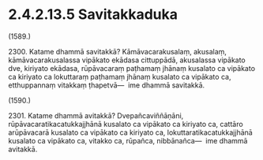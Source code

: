 # 2.4.2.13.5 Savitakkaduka

(1589.)

2300\. Katame dhammā savitakkā? Kāmāvacarakusalaṃ, akusalaṃ, kāmāvacarakusalassa vipākato ekādasa cittuppādā, akusalassa vipākato dve, kiriyato ekādasa, rūpāvacaraṃ paṭhamaṃ jhānaṃ kusalato ca vipākato ca kiriyato ca lokuttaraṃ paṭhamaṃ jhānaṃ kusalato ca vipākato ca, etthuppannaṃ vitakkaṃ ṭhapetvā—  ime dhammā savitakkā.

(1590.)

2301\. Katame dhammā avitakkā? Dvepañcaviññāṇāni, rūpāvacaratikacatukkajjhānā kusalato ca vipākato ca kiriyato ca, cattāro arūpāvacarā kusalato ca vipākato ca kiriyato ca, lokuttaratikacatukkajjhānā kusalato ca vipākato ca, vitakko ca, rūpañca, nibbānañca—  ime dhammā avitakkā.
